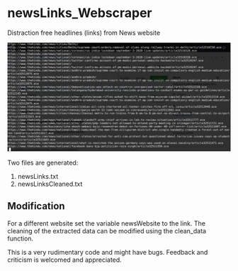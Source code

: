 # newsLinks_Webscraper
Distraction free headlines (links) from News website

![output](output.png)

Two files are generated:
1. newsLinks.txt
2. newsLinksCleaned.txt

## Modification
For a different website set the variable newsWebsite to the link.
The cleaning of the extracted data can be modified using the clean_data function.

This is a very rudimentary code and might have bugs. Feedback and criticism is welcomed and appreciated. 
